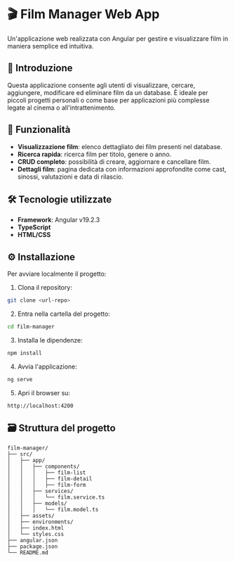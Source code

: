 # 🎬 Film Manager Web App

Un'applicazione web realizzata con Angular per gestire e visualizzare film in maniera semplice ed intuitiva.

## 🚀 Introduzione
Questa applicazione consente agli utenti di visualizzare, cercare, aggiungere, modificare ed eliminare film da un database. È ideale per piccoli progetti personali o come base per applicazioni più complesse legate al cinema o all'intrattenimento.

## 📌 Funzionalità
- **Visualizzazione film**: elenco dettagliato dei film presenti nel database.
- **Ricerca rapida**: ricerca film per titolo, genere o anno.
- **CRUD completo**: possibilità di creare, aggiornare e cancellare film.
- **Dettagli film**: pagina dedicata con informazioni approfondite come cast, sinossi, valutazioni e data di rilascio.

## 🛠️ Tecnologie utilizzate
- **Framework**: Angular v19.2.3
- **TypeScript**
- **HTML/CSS**

## ⚙️ Installazione
Per avviare localmente il progetto:

1. Clona il repository:
```bash
git clone <url-repo>
```

2. Entra nella cartella del progetto:
```bash
cd film-manager
```

3. Installa le dipendenze:
```bash
npm install
```

4. Avvia l'applicazione:
```bash
ng serve
```

5. Apri il browser su:
```
http://localhost:4200
```

## 🗃️ Struttura del progetto
```
film-manager/
├── src/
│   ├── app/
│   │   ├── components/
│   │   │   ├── film-list
│   │   │   ├── film-detail
│   │   │   ├── film-form
│   │   ├── services/
│   │   │   └── film.service.ts
│   │   ├── models/
│   │   │   └── film.model.ts
│   ├── assets/
│   ├── environments/
│   ├── index.html
│   └── styles.css
├── angular.json
├── package.json
└── README.md
```



